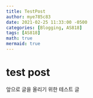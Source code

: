 ```yaml
---
title: TestPost
author: mye785c83
date: 2021-02-25 11:33:00 -0500
categories: [Blogging, AS818]
tags: [AS818]
math: true
mermaid: true
---
```


# test post
앞으로 글을 올리기 위한 테스트 글
